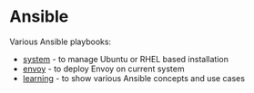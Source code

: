 # Ansible

Various Ansible playbooks:

* [system](system)  - to manage Ubuntu or RHEL based installation
* [envoy](envoy)  - to deploy Envoy on current system
* [learning](learning)  - to show various Ansible concepts and use cases
